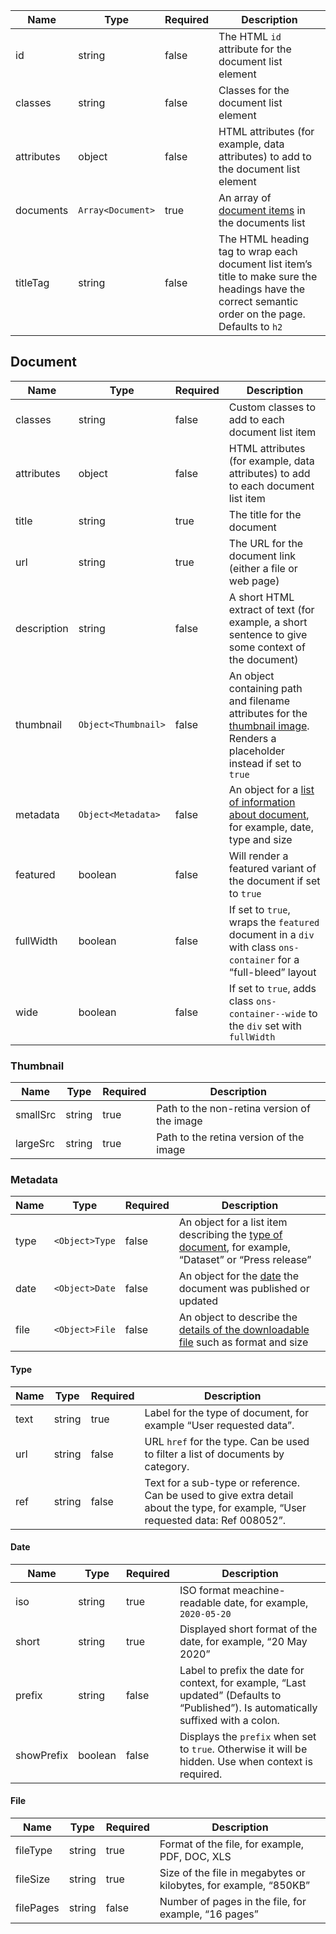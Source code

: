 | Name       | Type              | Required | Description                                                                                                                                          |
| ---------- | ----------------- | -------- | ---------------------------------------------------------------------------------------------------------------------------------------------------- |
| id         | string            | false    | The HTML `id` attribute for the document list element                                                                                                |
| classes    | string            | false    | Classes for the document list element                                                                                                                |
| attributes | object            | false    | HTML attributes (for example, data attributes) to add to the document list element                                                                   |
| documents  | `Array<Document>` | true     | An array of [document items](#document) in the documents list                                                                                        |
| titleTag   | string            | false    | The HTML heading tag to wrap each document list item’s title to make sure the headings have the correct semantic order on the page. Defaults to `h2` |

## Document

| Name        | Type                | Required | Description                                                                                                                             |
| ----------- | ------------------- | -------- | --------------------------------------------------------------------------------------------------------------------------------------- |
| classes     | string              | false    | Custom classes to add to each document list item                                                                                        |
| attributes  | object              | false    | HTML attributes (for example, data attributes) to add to each document list item                                                        |
| title       | string              | true     | The title for the document                                                                                                              |
| url         | string              | true     | The URL for the document link (either a file or web page)                                                                               |
| description | string              | false    | A short HTML extract of text (for example, a short sentence to give some context of the document)                                       |
| thumbnail   | `Object<Thumbnail>` | false    | An object containing path and filename attributes for the [thumbnail image](#thumbnail). Renders a placeholder instead if set to `true` |
| metadata    | `Object<Metadata>`  | false    | An object for a [list of information about document](#metadata), for example, date, type and size                                       |
| featured    | boolean             | false    | Will render a featured variant of the document if set to `true`                                                                         |
| fullWidth   | boolean             | false    | If set to `true`, wraps the `featured` document in a `div` with class `ons-container` for a “full-bleed” layout                         |
| wide        | boolean             | false    | If set to `true`, adds class `ons-container--wide` to the `div` set with `fullWidth`                                                    |

### Thumbnail

| Name     | Type   | Required | Description                                 |
| -------- | ------ | -------- | ------------------------------------------- |
| smallSrc | string | true     | Path to the non-retina version of the image |
| largeSrc | string | true     | Path to the retina version of the image     |

### Metadata

| Name | Type           | Required | Description                                                                                                   |
| ---- | -------------- | -------- | ------------------------------------------------------------------------------------------------------------- |
| type | `<Object>Type` | false    | An object for a list item describing the [type of document](#type), for example, “Dataset” or “Press release” |
| date | `<Object>Date` | false    | An object for the [date](#date) the document was published or updated                                         |
| file | `<Object>File` | false    | An object to describe the [details of the downloadable file](#file) such as format and size                   |

#### Type

| Name | Type   | Required | Description                                                                                                                        |
| ---- | ------ | -------- | ---------------------------------------------------------------------------------------------------------------------------------- |
| text | string | true     | Label for the type of document, for example “User requested data”.                                                                 |
| url  | string | false    | URL `href` for the type. Can be used to filter a list of documents by category.                                                    |
| ref  | string | false    | Text for a sub-type or reference. Can be used to give extra detail about the type, for example, “User requested data: Ref 008052”. |

#### Date

| Name       | Type    | Required | Description                                                                                                                          |
| ---------- | ------- | -------- | ------------------------------------------------------------------------------------------------------------------------------------ |
| iso        | string  | true     | ISO format meachine-readable date, for example, `2020-05-20`                                                                         |
| short      | string  | true     | Displayed short format of the date, for example, “20 May 2020”                                                                       |
| prefix     | string  | false    | Label to prefix the date for context, for example, “Last updated” (Defaults to “Published”). Is automatically suffixed with a colon. |
| showPrefix | boolean | false    | Displays the `prefix` when set to `true`. Otherwise it will be hidden. Use when context is required.                                 |

#### File

| Name      | Type   | Required | Description                                                      |
| --------- | ------ | -------- | ---------------------------------------------------------------- |
| fileType  | string | true     | Format of the file, for example, PDF, DOC, XLS                   |
| fileSize  | string | true     | Size of the file in megabytes or kilobytes, for example, “850KB” |
| filePages | string | false    | Number of pages in the file, for example, “16 pages”             |
